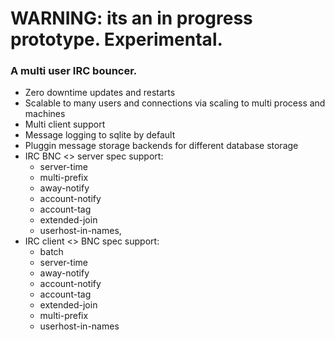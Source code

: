 # WARNING: its an in progress prototype. Experimental.

### A multi user IRC bouncer.

* Zero downtime updates and restarts
* Scalable to many users and connections via scaling to multi process and machines
* Multi client support
* Message logging to sqlite by default
* Pluggin message storage backends for different database storage
* IRC BNC <> server spec support:
  * server-time
  * multi-prefix
  * away-notify
  * account-notify
  * account-tag
  * extended-join
  * userhost-in-names, 
* IRC client <> BNC spec support:
  * batch
  * server-time
  * away-notify
  * account-notify
  * account-tag
  * extended-join
  * multi-prefix
  * userhost-in-names
